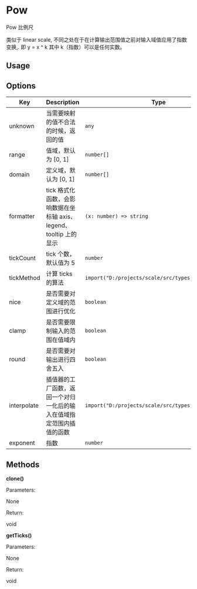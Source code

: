 # Pow

Pow 比例尺

类似于 linear scale, 不同之处在于在计算输出范围值之前对输入域值应用了指数变换,.
即 y = x ^ k 其中 k（指数）可以是任何实数。

## Usage


## Options

| Key | Description | Type | Default|
| ----| ----------- | -----| -------|
| unknown | 当需要映射的值不合法的时候，返回的值 | <code>any</code> | `undefined` |
| range | 值域，默认为 [0, 1] | <code>number[]</code> | `[0, 1]` |
| domain | 定义域，默认为 [0, 1] | <code>number[]</code> | `[0, 1]` |
| formatter | tick 格式化函数，会影响数据在坐标轴 axis、legend、tooltip 上的显示 | <code>(x: number) => string</code> | `(x) => string` |
| tickCount | tick 个数，默认值为 5 | <code>number</code> | `undefined` |
| tickMethod | 计算 ticks 的算法 | <code>import("D:/projects/scale/src/types").TickMethod</code> | `undefined` |
| nice | 是否需要对定义域的范围进行优化 | <code>boolean</code> | `undefined` |
| clamp | 是否需要限制输入的范围在值域内 | <code>boolean</code> | `undefined` |
| round | 是否需要对输出进行四舍五入 | <code>boolean</code> | `undefined` |
| interpolate | 插值器的工厂函数，返回一个对归一化后的输入在值域指定范围内插值的函数 | <code>import("D:/projects/scale/src/types").Interpolate</code> | `undefined` |
| exponent | 指数 | <code>number</code> | `undefined` |

## Methods

**clone()**


Parameters:

None

Return:

void 

**getTicks()**


Parameters:

None

Return:

void 

